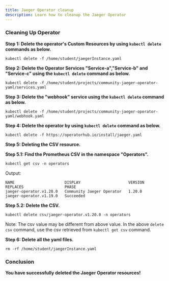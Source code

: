 ```yaml
---
title: Jaeger Operator cleanup 
description: Learn how to cleanup the Jaeger Operator
---
```



### Cleaning Up Operator



**Step 1: Delete the operator's Custom Resources by using `kubectl delete` commands as below.**


 ```execute
 kubectl delete -f /home/student/jaegerInstance.yaml 
 ```

**Step 2: Delete the Operator Services "Service-a","Service-b" and "Service-c" using the `kubectl delete` command as below.**

```execute
kubectl delete -f /home/student/projects/community-jaeger-operator-yaml/services.yaml
``` 

**Step 3: Delete the "webhook" service using the `kubectl delete` command as below.**

```execute
kubectl delete -f /home/student/projects/community-jaeger-operator-yaml/webhook.yaml
```


**Step 4: Delete the operator by using `kubectl delete` command as below.**
 
  
 ```execute
 kubectl delete -f https://operatorhub.io/install/jaeger.yaml
 ```
 
**Step 5: Deleting the CSV resource.**

   **Step 5.1: Find the Prometheus CSV in the namespace "Operators".**


```execute
kubectl get csv -n operators
```

Output:
```
NAME                      DISPLAY                     VERSION   REPLACES                  PHASE
jaeger-operator.v1.20.0   Community Jaeger Operator   1.20.0    jaeger-operator.v1.19.0   Succeeded
```

   **Step 5.2: Delete the CSV.**

```execute
kubectl delete csv/jaeger-operator.v1.20.0 -n operators
```
Note: The csv value may be different from above value. In the above `delete csv` command, use the csv retrieved from `kubectl get csv` command.


**Step 6: Delete all the yaml files.**
 
 
 ```execute
 rm -rf /home/student/jaegerInstance.yaml
 ```
  
### Conclusion

**You have successfully deleted the Jaeger Operator resources!**
